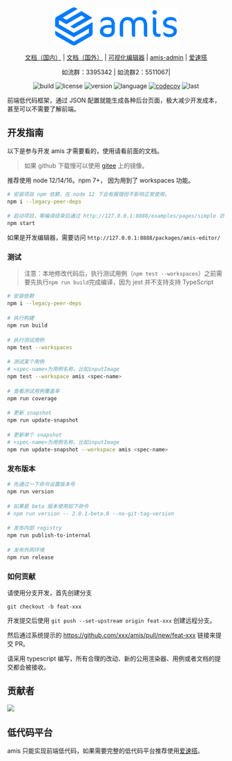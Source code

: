 <div align="center">
  <p>
    <img width="284" src="https://github.com/baidu/amis/raw/master/examples/static/logo.png">
  </p>

[文档（国内）](https://aisuda.bce.baidu.com/amis/) |
[文档（国外）](https://baidu.github.io/amis/) |
[可视化编辑器](https://aisuda.github.io/amis-editor-demo/) |
[amis-admin](https://github.com/aisuda/amis-admin) |
[爱速搭](https://aisuda.bce.baidu.com/aisuda-docs/)

</div>

<div align="center">
  如流群：3395342 |
  如流群2：5511067|
</div>

<div align="center">

![build](https://img.shields.io/github/actions/workflow/status/baidu/amis/gh-pages.yml)
![license](https://img.shields.io/github/license/baidu/amis.svg)
![version](https://img.shields.io/npm/v/amis)
![language](https://img.shields.io/github/languages/top/baidu/amis)
[![codecov](https://codecov.io/gh/baidu/amis/branch/master/graph/badge.svg?token=9LwimHGoE5)](https://codecov.io/gh/baidu/amis)
![last](https://img.shields.io/github/last-commit/baidu/amis.svg)

</div>

前端低代码框架，通过 JSON 配置就能生成各种后台页面，极大减少开发成本，甚至可以不需要了解前端。

## 开发指南

以下是参与开发 amis 才需要看的，使用请看前面的文档。

> 如果 github 下载慢可以使用 [gitee](https://gitee.com/baidu/amis) 上的镜像。

推荐使用 node 12/14/16。npm 7+， 因为用到了 workspaces 功能。

```bash
# 安装项目 npm 依赖，在 node 12 下会有报错但不影响正常使用。
npm i --legacy-peer-deps

# 启动项目，等编译结束后通过 http://127.0.0.1:8888/examples/pages/simple 访问。
npm start
```

如果是开发编辑器，需要访问 `http://127.0.0.1:8888/packages/amis-editor/`

### 测试

> 注意：本地修改代码后，执行测试用例（`npm test --workspaces`）之前需要先执行`npm run build`完成编译，因为 jest 并不支持支持 TypeScript

```bash
# 安装依赖
npm i --legacy-peer-deps

# 执行构建
npm run build

# 执行测试用例
npm test --workspaces

# 测试某个用例
# <spec-name>为用例名称，比如inputImage
npm test --workspace amis <spec-name>

# 查看测试用例覆盖率
npm run coverage

# 更新 snapshot
npm run update-snapshot

# 更新单个 snapshot
# <spec-name>为用例名称，比如inputImage
npm run update-snapshot --workspace amis <spec-name>
```

### 发布版本

```bash
# 先通过一下命令设置版本号
npm run version

# 如果是 beta 版本使用如下命令
# npm run version -- 2.0.1-beta.0 --no-git-tag-version

# 发布内部 registry
npm run publish-to-internal

# 发布外网环境
npm run release
```

### 如何贡献

请使用分支开发，首先创建分支

    git checkout -b feat-xxx

开发提交后使用 `git push --set-upstream origin feat-xxx` 创建远程分支。

然后通过系统提示的 https://github.com/xxx/amis/pull/new/feat-xxx 链接来提交 PR。

请采用 typescript 编写，所有合理的改动、新的公用渲染器、用例或者文档的提交都会被接收。

## 贡献者

<a href="https://github.com/baidu/amis/graphs/contributors"><img src="https://opencollective.com/amis/contributors.svg?width=890" /></a>

## 低代码平台

amis 只能实现前端低代码，如果需要完整的低代码平台推荐使用[爱速搭](https://aisuda.bce.baidu.com/aisuda-docs/)。
